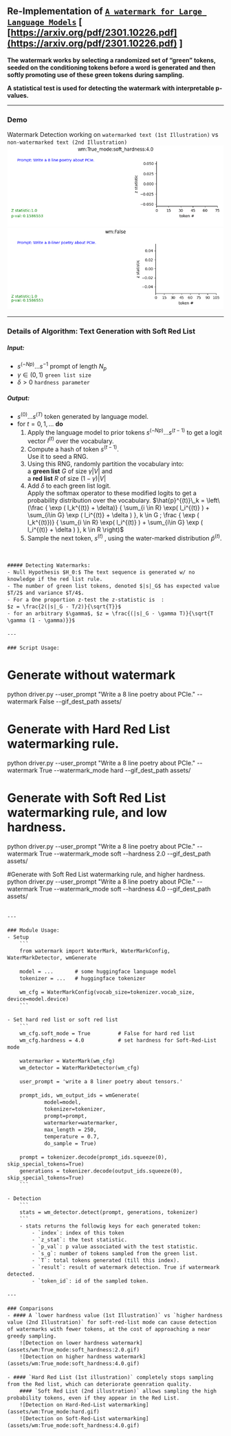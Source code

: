 
## Re-Implementation of  [``A watermark for Large Language Models``](https://arxiv.org/pdf/2301.10226.pdf)  [ [https://arxiv.org/pdf/2301.10226.pdf](https://arxiv.org/pdf/2301.10226.pdf) ]

**The watermark works by selecting a randomized set of “green” tokens, seeded on the conditioning tokens before a word is generated and then softly promoting use of these green tokens during sampling.**  
  
**A statistical test is used for detecting the watermark with interpretable p-values.**





---

### Demo  
Watermark Detection working on `watermarked text (1st Illustration)` vs `non-watermarked text (2nd Illustration)`
![Illustration depicting detection of watermark](assets/wm:True_mode:soft_hardness:4.0.gif) 
![Failure of watermark detection on text generations without watermarks](assets/wm:False.gif)


---


### Details of Algorithm: Text Generation with Soft Red List 

##### Input:
- $s^{(−Np)} \ldots s^{-1}$ prompt of length $N_p$
- $\gamma \in(0,1)$ `green list size`
- $\delta > 0$  `hardness parameter`

##### Output:  
- $s^{(0)} \ldots s^{(T)}$ token generated by language model.
- for $t = 0,1, \ldots$ **do**
    1. Apply the language model to prior tokens $s^{(−Np)} \ldots s^{(t-1)}$  to get a logit vector $l^{(t)}$ over the vocabulary.
    2. Compute a hash of token $s^{(t-1)}$.  
    Use it to seed a RNG.
    3. Using this RNG, randomly partition the vocabulary into:  
    a **green list** $G$ of size $\gamma |V|$ and  
    a **red list** $R$ of size $(1−\gamma)|V|$
    4. Add $\delta$ to each green list logit.   
    Apply the softmax operator to these modified logits to get a probability distribution over the vocabulary.
$\hat{p}^{(t)}\_k = \left\(\frac
       { \exp ( l_k^{(t)}  + \delta)}
       { \sum_{i \in R} \exp( l_i^{(t)} ) + \sum_{i\in G} \exp ( l_i^{(t)} + \delta ) }, k \in G ;
       \frac
       { \exp ( l_k^{(t)})}
       { \sum_{i \in R} \exp( l_i^{(t)} ) + \sum_{i\in G} \exp ( l_i^{(t)} + \delta ) }, k \in R \right)$
    5. Sample the next token, $s^{(t)}$ , using the water-marked distribution $\hat{p}^{(t)}$.
    
          
        
       

```


##### Detecting Watermarks:
- Null Hypothesis $H_0:$ The text sequence is generated w/ no knowledge if the red list rule.  
- The number of green list tokens, denoted $|s|_G$ has expected value $T/2$ and variance $T/4$.  
- For a One proportion z-test the z-statistic is  :
$z = \frac{2(|s|_G - T/2)}{\sqrt{T}}$  
- for an arbitrary $\gamma$, $z = \frac{(|s|_G - \gamma T)}{\sqrt{T \gamma (1 - \gamma)}}$

---

### Script Usage:
```
# Generate without watermark
python driver.py --user_prompt "Write a 8 line poetry about PCIe." --watermark False --gif_dest_path assets/

# Generate with Hard Red List watermarking rule.
python driver.py --user_prompt "Write a 8 line poetry about PCIe." --watermark True --watermark_mode hard --gif_dest_path assets/

# Generate with Soft Red List watermarking rule, and low hardness.
python driver.py --user_prompt "Write a 8 line poetry about PCIe." --watermark True --watermark_mode soft --hardness 2.0 --gif_dest_path assets/

#Generate with Soft Red List watermarking rule, and higher hardness.
python driver.py --user_prompt "Write a 8 line poetry about PCIe." --watermark True --watermark_mode soft --hardness 4.0 --gif_dest_path assets/
```

---

### Module Usage:
- Setup
    ```
    from watermark import WaterMark, WaterMarkConfig, WaterMarkDetector, wmGenerate

    model = ...       # some huggingface language model
    tokenizer = ...   # huggingface tokenizer

    wm_cfg = WaterMarkConfig(vocab_size=tokenizer.vocab_size, device=model.device)
    ```

- Set hard red list or soft red list 
    ```
    wm_cfg.soft_mode = True         # False for hard red list
    wm_cfg.hardness = 4.0           # set hardness for Soft-Red-List mode

    watermarker = WaterMark(wm_cfg)
    wm_detector = WaterMarkDetector(wm_cfg)

    user_prompt = 'write a 8 liner poetry about tensors.'

    prompt_ids, wm_output_ids = wmGenerate(
            model=model, 
            tokenizer=tokenizer, 
            prompt=prompt, 
            watermarker=watermarker, 
            max_length = 250,
            temperature = 0.7,
            do_sample = True)

    prompt = tokenizer.decode(prompt_ids.squeeze(0), skip_special_tokens=True)
    generations = tokenizer.decode(output_ids.squeeze(0), skip_special_tokens=True)
    ```

- Detection
    ```
    stats = wm_detector.detect(prompt, generations, tokenizer)
    ```
    - stats returns the followig keys for each generated token:
        - `index`: index of this token
        - `z_stat`: the test statistic.
        - `p_val`: p value associated with the test statistic.
        - `s_g`: number of tokens sampled from the green list.
        - `T`: total tokens generated (till this index).
        - `result`: result of watermark detection. True if watermeark detected.
        - `token_id`: id of the sampled token.

---

### Comparisons
- #### A `lower hardness value (1st Illustration)` vs `higher hardness value (2nd Illustration)` for soft-red-list mode can cause detection of watermarks with fewer tokens, at the cost of approaching a near greedy sampling.
    ![Detection on lower hardness watermark](assets/wm:True_mode:soft_hardness:2.0.gif)
    ![Detection on higher hardness watermark](assets/wm:True_mode:soft_hardness:4.0.gif)

- #### `Hard Red List (1st illustration)` completely stops sampling from the Red list, which can deteriorate geenration quality.
    #### `Soft Red List (2nd illustration)` allows sampling the high probability tokens, even if they appear in the Red List.
    ![Detection on Hard-Red-List watermarking](assets/wm:True_mode:hard.gif)
    ![Detection on Soft-Red-List watermarking](assets/wm:True_mode:soft_hardness:4.0.gif)
